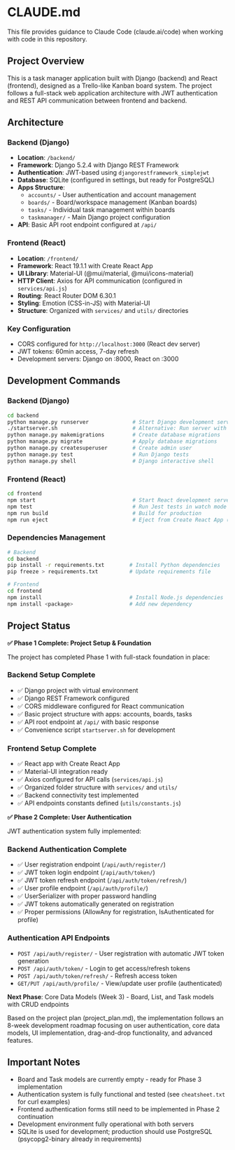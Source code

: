 # CLAUDE.md

This file provides guidance to Claude Code (claude.ai/code) when working with code in this repository.

## Project Overview

This is a task manager application built with Django (backend) and React (frontend), designed as a Trello-like Kanban board system. The project follows a full-stack web application architecture with JWT authentication and REST API communication between frontend and backend.

## Architecture

### Backend (Django)
- **Location**: `/backend/`
- **Framework**: Django 5.2.4 with Django REST Framework
- **Authentication**: JWT-based using `djangorestframework_simplejwt`
- **Database**: SQLite (configured in settings, but ready for PostgreSQL)
- **Apps Structure**:
  - `accounts/` - User authentication and account management
  - `boards/` - Board/workspace management (Kanban boards)
  - `tasks/` - Individual task management within boards
  - `taskmanager/` - Main Django project configuration
- **API**: Basic API root endpoint configured at `/api/`

### Frontend (React)
- **Location**: `/frontend/`
- **Framework**: React 19.1.1 with Create React App
- **UI Library**: Material-UI (@mui/material, @mui/icons-material)
- **HTTP Client**: Axios for API communication (configured in `services/api.js`)
- **Routing**: React Router DOM 6.30.1
- **Styling**: Emotion (CSS-in-JS) with Material-UI
- **Structure**: Organized with `services/` and `utils/` directories

### Key Configuration
- CORS configured for `http://localhost:3000` (React dev server)
- JWT tokens: 60min access, 7-day refresh
- Development servers: Django on :8000, React on :3000

## Development Commands

### Backend (Django)
```bash
cd backend
python manage.py runserver              # Start Django development server
./startserver.sh                        # Alternative: Run server with venv activation
python manage.py makemigrations         # Create database migrations
python manage.py migrate                # Apply database migrations
python manage.py createsuperuser        # Create admin user
python manage.py test                   # Run Django tests
python manage.py shell                  # Django interactive shell
```

### Frontend (React)
```bash
cd frontend
npm start                               # Start React development server (with polling enabled)
npm test                                # Run Jest tests in watch mode  
npm run build                           # Build for production
npm run eject                           # Eject from Create React App (one-way operation)
```

### Dependencies Management
```bash
# Backend
cd backend
pip install -r requirements.txt        # Install Python dependencies
pip freeze > requirements.txt          # Update requirements file

# Frontend  
cd frontend
npm install                            # Install Node.js dependencies
npm install <package>                  # Add new dependency
```

## Project Status

**✅ Phase 1 Complete: Project Setup & Foundation**

The project has completed Phase 1 with full-stack foundation in place:

### Backend Setup Complete
- ✅ Django project with virtual environment
- ✅ Django REST Framework configured
- ✅ CORS middleware configured for React communication  
- ✅ Basic project structure with apps: accounts, boards, tasks
- ✅ API root endpoint at `/api/` with basic response
- ✅ Convenience script `startserver.sh` for development

### Frontend Setup Complete
- ✅ React app with Create React App
- ✅ Material-UI integration ready
- ✅ Axios configured for API calls (`services/api.js`)
- ✅ Organized folder structure with `services/` and `utils/`
- ✅ Backend connectivity test implemented
- ✅ API endpoints constants defined (`utils/constants.js`)

**✅ Phase 2 Complete: User Authentication**

JWT authentication system fully implemented:

### Backend Authentication Complete
- ✅ User registration endpoint (`/api/auth/register/`)
- ✅ JWT token login endpoint (`/api/auth/token/`)
- ✅ JWT token refresh endpoint (`/api/auth/token/refresh/`)
- ✅ User profile endpoint (`/api/auth/profile/`)
- ✅ UserSerializer with proper password handling
- ✅ JWT tokens automatically generated on registration
- ✅ Proper permissions (AllowAny for registration, IsAuthenticated for profile)

### Authentication API Endpoints
- `POST /api/auth/register/` - User registration with automatic JWT token generation
- `POST /api/auth/token/` - Login to get access/refresh tokens
- `POST /api/auth/token/refresh/` - Refresh access token
- `GET/PUT /api/auth/profile/` - View/update user profile (authenticated)

**Next Phase**: Core Data Models (Week 3) - Board, List, and Task models with CRUD endpoints

Based on the project plan (project_plan.md), the implementation follows an 8-week development roadmap focusing on user authentication, core data models, UI implementation, drag-and-drop functionality, and advanced features.

## Important Notes

- Board and Task models are currently empty - ready for Phase 3 implementation
- Authentication system is fully functional and tested (see `cheatsheet.txt` for curl examples)
- Frontend authentication forms still need to be implemented in Phase 2 continuation
- Development environment fully operational with both servers
- SQLite is used for development; production should use PostgreSQL (psycopg2-binary already in requirements)